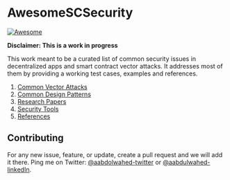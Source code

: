 # AwesomeSCSecurity
[![Awesome](https://cdn.rawgit.com/sindresorhus/awesome/d7305f38d29fed78fa85652e3a63e154dd8e8829/media/badge.svg)](https://github.com/aabdulwahed/AwesomeSCSecurity)
 
 **Disclaimer: This is a work in progress**


This work meant to be a curated list of common security issues in decentralized apps and smart contract vector attacks. It addresses most of them  by providing a working 
test cases, examples and references.

1. [Common Vector Attacks](docs/VectorAttacks.md)
2. [Common Design Patterns](docs/DesignPatterns.md)
3. [Research Papers](docs/ResearchPapers.md)
4. [Security Tools](docs/SecurityTools.md)
5. [References](docs/References.md)

## Contributing
For any new issue, feature, or update, create a pull request and we will add it there. Ping me on Twitter: [@aabdolwahed-twitter](https://twitter.com/aabdolwahed) or [@aabdulwahed-linkedIn](https://www.linkedin.com/in/aabdulwahed/).